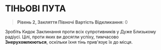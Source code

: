 ﻿# ТІНЬОВІ ПУТА

> **Рівень 2, Закляття Півночі**
> **Вартість Відкликання:** 0

Зробіть Кидок Заклинання проти всіх супротивників у Дуже Близькому радіусі. Цілі, проти яких ви досягли успіху, тимчасово **Знерухомлюються**, оскільки їхня тінь прив'язує їх до місця.